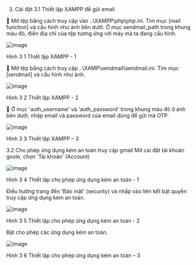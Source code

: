 
3. Cài đặt 
3.1 Thiết lập XAMPP để gửi email

 Mở tệp  bằng cách truy cập vào ..\XAMPP\php\php.ini.
Tìm mục [mail function] và cấu hình như ảnh bên dưới.
Ở mục sendmail_path trong khung màu đỏ, điền địa chỉ của tệp  tương ứng với máy mà ta đang cấu hình. 

 ![image](https://user-images.githubusercontent.com/88887819/166939747-305fa72b-a3e9-4f5a-8bec-5ec42738a693.png)
 
Hình 3 1 Thiết lập XAMPP - 1

 Mở tệp  bằng cách truy cập ..\XAMP\sendmail\sendmail.ini. 
Tìm mục [sendmail] và cấu hình như ảnh.

 ![image](https://user-images.githubusercontent.com/88887819/166939779-97487dc0-a323-420c-870d-d236cdbd3f73.png)
 
Hình 3 2 Thiết lập XAMPP - 2

 Ở mục 'auth_username' và 'auth_password' trong khung màu đỏ ở ảnh bên dưới, nhập email và password của email dùng để gửi mã OTP.

 ![image](https://user-images.githubusercontent.com/88887819/166939802-cfd3f993-40ea-4c32-b664-fdac8755caec.png)
 
Hình 3 3 Thiết lập XAMPP – 3

3.2 Cho phép ứng dụng kém an toàn truy cập gmail
Mở cài đặt tài khoản goole, chọn 'Tài khoản' (Account)

 ![image](https://user-images.githubusercontent.com/88887819/166939833-e4121df9-99a6-4e91-a649-a3191ed42857.png)
 
Hình 3 4 Thiết lập cho phép ứng dụng kém an toàn - 1

Điều hướng trang đến 'Bảo mật' (security) và nhấp vào liên kết bật quyền truy cập ứng dụng kém an toàn.

 ![image](https://user-images.githubusercontent.com/88887819/166939857-092f9650-c708-40be-b24a-21880bb73954.png)
 
Hình 3 5 Thiết lập cho phép ứng dụng kém an toàn - 2

Bật cho phép các ứng dụng kém an toàn.

 ![image](https://user-images.githubusercontent.com/88887819/166939883-3a6db51e-bc2c-4c2c-b182-3ed573719226.png)
 
Hình 3 6 Thiết lập cho phép ứng dụng kém an toàn – 3
